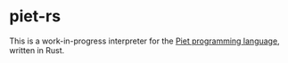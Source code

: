 # piet-rs

This is a work-in-progress interpreter for the [Piet programming language][piet],
written in Rust.

<!-- TODO: Expand this readme! -->

[piet]: http://www.dangermouse.net/esoteric/piet.html
